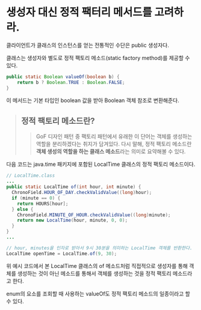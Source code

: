 # 생성자 대신 정적 팩터리 메서드를 고려하라.
클라이언트가 클래스의 인스턴스를 얻는 전통적인 수단은 public 생성자다.

클래스는 생성자와 별도로 정적 팩토리 메소드(static factory method)를 제공할 수 있다.

``` java
public static Boolean valueOf(boolean b) {
    return b ? Boolean.TRUE : Boolean.FALSE;
}
```
이 메서드는 기본 타입인 boolean 값을 받아 Boolean 객체 참조로 변환해준다.

> ## 정적 팩토리 메소드란?
>> GoF 디자인 패턴 중 팩토리 패턴에서 유래한 이 단어는 객체를 생성하는 역할을 분리하겠다는 취지가 담겨있다.
>> 다시 말해, 정적 팩토리 메소드란 **객체 생성의 역할을 하는 클래스 메소드**라는 의미로 요약해볼 수 있다.

다음 코드는 java.time 패키지에 포함된 LocalTime 클래스의 정적 팩토리 메소드이다.
```java
// LocalTime.class
...
public static LocalTime of(int hour, int minute) {
  ChronoField.HOUR_OF_DAY.checkValidValue((long)hour);
  if (minute == 0) {
    return HOURS[hour];
  } else {
    ChronoField.MINUTE_OF_HOUR.checkValidValue((long)minute);
    return new LocalTime(hour, minute, 0, 0);
  }
}
...

// hour, minutes을 인자로 받아서 9시 30분을 의미하는 LocalTime 객체를 반환한다.
LocalTime openTime = LocalTime.of(9, 30);
```
위 예시 코드에서 본 LocalTime 클래스의 of 메소드처럼 직접적으로 생성자를 통해 객체를 생성하는 것이 아닌 메소드를 통해서 객체를 생성하는 것을 정적 팩토리 메소드라고 한다.

enum의 요소를 조회할 때 사용하는 valueOf도 정적 팩토리 메소드의 일종이라고 할 수 있다.
